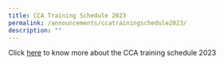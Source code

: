```yaml
---
title: CCA Training Schedule 2023
permalink: /announcements/ccatrainingschedule2023/
description: ""
---
```

Click [here](/files/CCA%20Training%20Schedule%202023.pdf) to know more about the CCA training schedule 2023